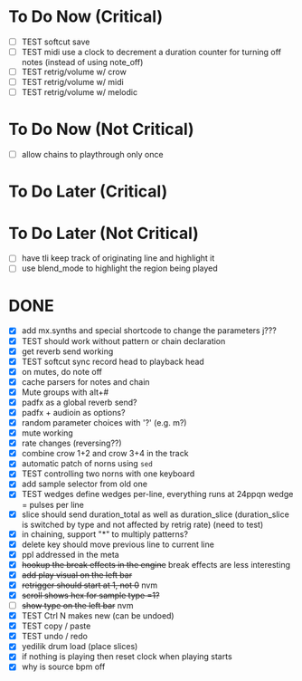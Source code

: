 # To Do Now (Critical)

- [ ] TEST softcut save
- [ ] TEST midi use a clock to decrement a duration counter for turning off notes (instead of using note_off)
- [ ] TEST retrig/volume w/ crow
- [ ] TEST retrig/volume w/ midi
- [ ] TEST retrig/volume w/ melodic

# To Do Now (Not Critical)

- [ ] allow chains to playthrough only once

# To Do Later (Critical)

# To Do Later (Not Critical)

- [ ] have tli keep track of originating line and highlight it
- [ ] use blend_mode to highlight the region being played

# DONE

- [x] add mx.synths and special shortcode to change the parameters j???
- [x] TEST should work without pattern or chain declaration
- [x] get reverb send working
- [x] TEST softcut sync record head to playback head
- [x] on mutes, do note off
- [x] cache parsers for notes and chain
- [x] Mute groups with alt+#
- [x] padfx as a global reverb send?
- [x] padfx + audioin as options?
- [x] random parameter choices with '?' (e.g. m?)
- [x] mute working
- [x] rate changes (reversing??)
- [x] combine crow 1+2 and crow 3+4 in the track
- [x] automatic patch of norns using `sed`
- [x] TEST controlling two norns with one keyboard
- [x] add sample selector from old one
- [x] TEST wedges define wedges per-line, everything runs at 24ppqn wedge = pulses per line
- [x] slice should send duration_total as well as duration_slice (duration_slice is switched by type and not affected by retrig rate) (need to test)
- [x] in chaining, support "*" to multiply patterns?
- [x] delete key should move previous line to current line
- [x] ppl addressed in the meta
- [x] ~~hookup the break effects in the engine~~ break effects are less interesting
- [x] ~~add play visual on the left bar~~
- [x] ~~retrigger should start at 1, not 0~~ nvm
- [x] ~~scroll shows hex for sample type =1?~~ 
- [ ] ~~show type on the left bar~~ nvm
- [x] TEST Ctrl N makes new (can be undoed)
- [x] TEST copy / paste
- [x] TEST undo / redo
- [x] yedilik drum load (place slices)
- [x] if nothing is playing then reset clock when playing starts
- [x] why is source bpm off
